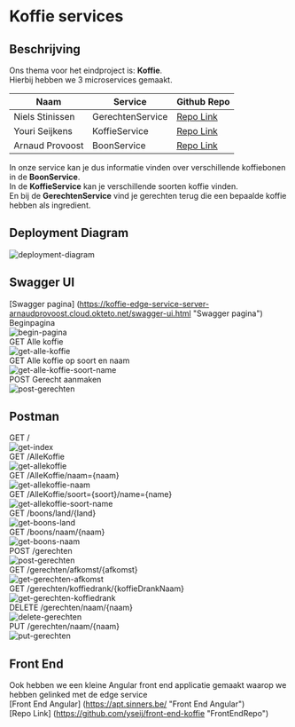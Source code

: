 # Koffie services #
## Beschrijving ##
Ons thema voor het eindproject is: __Koffie__.\
Hierbij hebben we 3 microservices gemaakt.

Naam |Service|Github Repo
-----|-------|-----------
Niels Stinissen|GerechtenService|[Repo Link](https://github.com/nielsstinissen/APT_koffie_gerechten/ "GerechtenService")
Youri Seijkens|KoffieService|[Repo Link](https://github.com/yseij/Koffie_Dranken "KoffieService")
Arnaud Provoost|BoonService|[Repo Link](https://github.com/ArnaudProvoost/APT_coffee_Bonen "BoonService")

In onze service kan je dus informatie vinden over verschillende koffiebonen in de __BoonService__.\
In de __KoffieService__ kan je verschillende soorten koffie vinden.\
En bij de __GerechtenService__ vind je gerechten terug die een bepaalde koffie hebben als ingredient.

## Deployment Diagram ##
![deployment-diagram](https://github.com/nielsstinissen/APT_koffie_edgeservice/blob/main/screenshots/deployment-diagram.jpg)

## Swagger UI ##
[Swagger pagina] (https://koffie-edge-service-server-arnaudprovoost.cloud.okteto.net/swagger-ui.html "Swagger pagina")\
Beginpagina\
![begin-pagina](https://github.com/nielsstinissen/APT_koffie_edgeservice/blob/main/screenshots/swagger-index.jpg) \
GET Alle koffie\
![get-alle-koffie](https://github.com/nielsstinissen/APT_koffie_edgeservice/blob/main/screenshots/swagger-allekoffie.jpg) \
GET Alle koffie op soort en naam\
![get-alle-koffie-soort-name](https://github.com/nielsstinissen/APT_koffie_edgeservice/blob/main/screenshots/swagger-allekoffie-soort-name.jpg) \
POST Gerecht aanmaken\
![post-gerechten](https://github.com/nielsstinissen/APT_koffie_edgeservice/blob/main/screenshots/swagger-gerechten-post.jpg) 

## Postman ##
GET /\
![get-index](https://github.com/nielsstinissen/APT_koffie_edgeservice/blob/main/screenshots/postman-index.jpg) \
GET /AlleKoffie\
![get-allekoffie](https://github.com/nielsstinissen/APT_koffie_edgeservice/blob/main/screenshots/postman-allekoffie.jpg) \
GET /AlleKoffie/naam={naam}\
![get-allekoffie-naam](https://github.com/nielsstinissen/APT_koffie_edgeservice/blob/main/screenshots/postman-allekoffie-naam.jpg) \
GET /AlleKoffie/soort={soort}/name={name}\
![get-allekoffie-soort-name](https://github.com/nielsstinissen/APT_koffie_edgeservice/blob/main/screenshots/postman-allekoffie-soort-name.jpg) \
GET /boons/land/{land}\
![get-boons-land](https://github.com/nielsstinissen/APT_koffie_edgeservice/blob/main/screenshots/postman-boons-land.jpg) \
GET /boons/naam/{naam}\
![get-boons-naam](https://github.com/nielsstinissen/APT_koffie_edgeservice/blob/main/screenshots/postman-boons-naam.jpg) \
POST /gerechten\
![post-gerechten](https://github.com/nielsstinissen/APT_koffie_edgeservice/blob/main/screenshots/postman-gerechten-post.jpg) \
GET /gerechten/afkomst/{afkomst}\
![get-gerechten-afkomst](https://github.com/nielsstinissen/APT_koffie_edgeservice/blob/main/screenshots/postman-gerechten-afkomst.jpg) \
GET /gerechten/koffiedrank/{koffieDrankNaam}\
![get-gerechten-koffiedrank](https://github.com/nielsstinissen/APT_koffie_edgeservice/blob/main/screenshots/postman-gerechten-koffiedrank.jpg) \
DELETE /gerechten/naam/{naam}\
![delete-gerechten](https://github.com/nielsstinissen/APT_koffie_edgeservice/blob/main/screenshots/postman-gerechten-delete.jpg) \
PUT /gerechten/naam/{naam}\
![put-gerechten](https://github.com/nielsstinissen/APT_koffie_edgeservice/blob/main/screenshots/postman-gerechten-put.jpg) 
 
## Front End ##
Ook hebben we een kleine Angular front end applicatie gemaakt waarop we hebben gelinked met de edge service\
[Front End Angular] (https://apt.sinners.be/ "Front End Angular")\
[Repo Link] (https://github.com/yseij/front-end-koffie "FrontEndRepo")